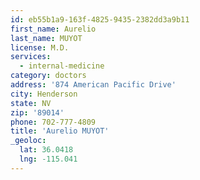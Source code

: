 ```yaml
---
id: eb55b1a9-163f-4825-9435-2382dd3a9b11
first_name: Aurelio
last_name: MUYOT
license: M.D.
services:
  - internal-medicine
category: doctors
address: '874 American Pacific Drive'
city: Henderson
state: NV
zip: '89014'
phone: 702-777-4809
title: 'Aurelio MUYOT'
_geoloc:
  lat: 36.0418
  lng: -115.041
---
```

